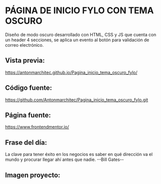 # PÁGINA DE INICIO FYLO CON TEMA OSCURO 

Diseño de modo oscuro desarrollado con HTML, CSS y JS que cuenta con un header 4 secciones, se aplica un evento al botón para validación de correo electrónico.

## Vista previa:
https://antonmarchitec.github.io/Pagina_inicio_tema_oscuro_fylo/

## Código fuente:
https://github.com/Antonmarchitec/Pagina_inicio_tema_oscuro_fylo.git

## Página fuente:
https://www.frontendmentor.io/

## Frase del día:
La clave para tener éxito en los negocios es saber en qué dirección va el mundo y procurar llegar ahí antes que nadie.
--Bill Gates--

## Imagen proyecto:
